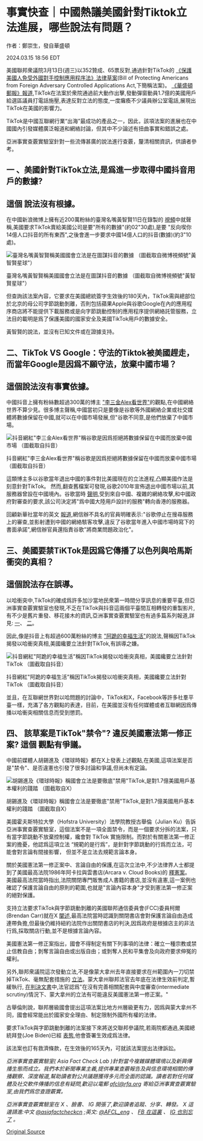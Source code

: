 # 事實快查｜中國熱議美國針對Tiktok立法進展，哪些說法有問題？

作者：鄭崇生，發自華盛頓

2024.03.15 18:56 EDT

美國聯邦衆議院3月13日(週三)以352贊成、65票反對,通過針對TikTok的 [《保護美國人免受外國對手控制應用程序法》法律草案](https://docs.house.gov/billsthisweek/20240311/HR%207521%20Updated.pdf)(Bill of Protecting Americans from Foreign Adversary Controlled Applications Act,下簡稱法案)。 [《華盛頓郵報》報道](https://www.washingtonpost.com/technology/2024/03/07/tiktok-ban-congress-calls-us/),TikTok在法案於衆院通過前大動作出擊,發動彈窗動員1.7億的美國用戶給選區議員打電話施壓,表達反對立法的態度,一度癱瘓不少議員辦公室電話,展現出TikTok在美國的影響力。

TikTok是中國互聯網行業“出海”最成功的產品之一，因此，該項法案的進展也在中國國內引發媒體廣泛報道和網絡討論，但其中不少論述有扭曲事實和錯誤之處。

亞洲事實查覈實驗室針對一些流傳甚廣的說法進行查覈，釐清相關資訊，供讀者參考。

## 一 、美國針對TikTok立法,是爲進一步取得中國抖音用戶的數據?

## 這個 說法沒有根據。

在中國新浪微博上擁有近200萬粉絲的臺灣名嘴黃智賢11日在錄製的 [視頻](https://weibo.com/tv/show/1034:5010861731807267?from=old_pc_videoshow)中就聲稱,美國要求TikTok賣給美國公司是要"所有的數據"(約02"30處),是要 "反向喫你14億人口抖音的所有東西",之後會進一步要求中國14億人口的抖音(數據)(約3"10處)。

![臺灣名嘴黃智賢稱美國國會立法是在圖謀抖音的數據 （圖截取自微博視頻號"黃智賢星球"）](images/MHSJI4QAUHEEY46XOVWWRBX5LY.png)

臺灣名嘴黃智賢稱美國國會立法是在圖謀抖音的數據 （圖截取自微博視頻號"黃智賢星球"）

但查詢該法案內容，它要求在美國總統簽字生效後的180天內，TikTok需與總部位於北京的母公司字節跳動剝離，否則包括蘋果Apple與谷歌Google在內的應用程序商店將不能提供下載服務或是向字節跳動控制的應用程序提供網絡託管服務，立法目的載明是爲了保護美國的國家安全及美國TikTok用戶的數據安全。

黃智賢的說法，並沒有已知文件或在證據支持。

## 二、TikTok VS Google：守法的Tiktok被美國趕走，而當年Google是因爲不願守法，放棄中國市場？

## 這個說法沒有事實依據。

中國抖音上擁有粉絲數超過300萬的博主 ["李三金Alex看世界"](https://v.douyin.com/iFkV3vqs/)的觀點,在中國網絡世界不算少見。很多博主聲稱,中國當初只是要像是谷歌等外國網絡企業或社交媒體將數據保留在中國,就可以在中國市場發展,但"谷歌不同意,是他們放棄了中國市場。

![抖音網紅"李三金Alex看世界"稱谷歌是因爲拒絕將數據保留在中國而放棄中國市場 （圖截取自抖音）](images/Z4TK3YGZLBIU27IALCSXR4K5DU.png)

抖音網紅"李三金Alex看世界"稱谷歌是因爲拒絕將數據保留在中國而放棄中國市場 （圖截取自抖音）

這類博主多以谷歌當年退出中國的事件對比美國現在的立法進程,凸顯美國作法是刻意針對TikTok。 然而,翻查舊檔案可發現,谷歌2010年宣佈退出中國市場以前,其服務器曾設在中國境內。谷歌當時 [聲明](https://www.google.cn/press/new-approach-to-china/update.html),受到來自中國、複雜的網絡攻擊,和中國政府對審查的要求,該公司決定將"爲中國大陸用戶設計的服務"轉向香港的服務器。

回顧新華社當年的英文 [報道](https://web.archive.org/web/20220708214551/https:/www.chinadaily.com.cn/china/2010-03/23/content_9625554.htm),網信辦不具名的官員明確表示:"谷歌停止在搜尋服務上的審查,並影射遭到中國的網絡駭客攻擊,違反了谷歌當年進入中國市場時寫下的書面承諾",網信辦官員還指責谷歌"將商業問題政治化"。

## 三、美國要禁TiKTok是因爲它傳播了以色列與哈馬斯衝突的真相？

## 這個說法存在誤導。

以哈衝突中,TikTok的確成爲許多加沙當地民衆第一時間分享訊息的重要平臺,但亞洲事實查覈實驗室也發現,不乏在TikTok與抖音這兩個平臺間互相轉發的重製影片,有不少是舊片重發、移花接木的資訊,亞洲事實查覈實驗室也有過多篇系列報道,詳見: [一](2023-10-18_事實快查｜以哈衝突第一週，被當成"新聞"的舊照片.md)、 [二](2023-10-25_事實快查｜以哈衝突中的熱傳視頻：哈馬斯童軍突襲警局？加沙孩子餓到喫草？.md)。

因此,像是抖音上有超過600萬粉絲的博主 ["阿跪的幸福生活"](https://v.douyin.com/iFkTGCrk/)的說法,聲稱因TikTok揭發以哈衝突真相,美國纔要立法針對TikTok,有誤導之嫌。

![抖音網紅"阿跪的幸福生活"稱因TikTok揭發以哈衝突真相，美國纔要立法針對TikTok （圖截取自抖音）](images/6NY7TFQZBKW35MGBEOZMYRUQDE.png)

抖音網紅"阿跪的幸福生活"稱因TikTok揭發以哈衝突真相，美國纔要立法針對TikTok （圖截取自抖音）

並且，在互聯網世界對以哈問題的討論中，TikTok和X，Facebook等許多社羣平臺一樣，充滿了各方觀點的表達，目前，在美國並沒有任何媒體或者互聯網因爲傳播以哈衝突相關信息而受到懲罰。

## 四、 該草案是TikTok"禁令"? 違反美國憲法第一修正案?   這個 觀點有爭議。
中國前媒體人胡錫進及《環球時報》都在X上發表上述觀點,在美國,這項法案是否是"禁令"、是否違憲也引發了很多討論和爭議,但尚未有定論。

![胡錫進及《環球時報》稱國會立法是要徹底"禁用"TikTok,是對1.7億美國用戶基本權利的踐踏 （圖截取自X）](images/I3NPHZGCDVGWRMUJWJWQEUBXMM.png)

胡錫進及《環球時報》稱國會立法是要徹底"禁用"TikTok,是對1.7億美國用戶基本權利的踐踏 （圖截取自X）

美國霍夫斯特拉大學（Hofstra University）法學院教授古舉倫（Julian Ku）告訴亞洲事實查覈實驗室，這個法案不是一項全面禁令，而是一個要求分拆的法案，只有當字節跳動不放棄控制權，纔會對 TikTok 實施限制。而對於有關憲法第一修正案的擔憂，他認爲這項立法 “規範的是行爲”，是針對字節跳動的行爲而立法，可能會對言論有間接影響， 但並不是立法去規範言論本身。

關於美國憲法第一修正案中、言論自由的保護,在這次立法中,不少法律界人士都提到了美國最高法院1986年阿卡拉與雲書店(Arcara v. Cloud Books)的 [釋憲案](https://supreme.justia.com/cases/federal/us/478/697/)。 美國最高法院當時指出,法院關閉專門販售成人書籍的書店,並沒有違憲,這一案例也確認了保護言論自由的原則的範圍,也就是"言論內容本身"才受到憲法第一修正案的絕對保護。

支持立法要求TikTok與字節跳動剝離的美國聯邦通信委員會(FCC)委員柯爾(Brendan Carr)就在X [闡述](https://x.com/BrendanCarrFCC/status/1766305153072722284?s=20),最高法院當時認識到關閉書店會對保護言論自由造成連帶負擔,但最後仍維持紐約法院作出關閉書店的判決,因爲政府是根據店主的非法行爲,採取關店行動,並不是根據言論內容。

美國憲法第一修正案指出，國會不得制定有關下列事項的法律：確立一種宗教或禁止信教自由；剝奪言論自由或出版自由；或剝奪人民和平集會及向政府要求伸冤的權利。

另外,聯邦衆議院這次發動立法,不是像蒙大拿州去年直接要求在州範圍內一刀切禁掉TikTok、毫無配套措施的 [立法](https://leg.mt.gov/bills/2023/billpdf/SB0419.pdf)。蒙大拿州聯邦法官去年底在法律生效前判定,暫緩執行, [在判決文書](https://s3.documentcloud.org/documents/24179554/tiktok-inc-v-knudsen.pdf)中,法官認爲"在沒有完善相關配套與中度審查(intermediate scrutiny)情況下、蒙大拿州的立法有可能違反美國憲法第一修正案。"

古舉倫則說，聯邦層級國會提出這項法案比地方州層級更有力，因爲與蒙大拿州不同，國會經常能出於國家安全理由、制定限制外國所有權的法律。

要求TikTok與字節跳動剝離的法案接下來將送交聯邦參議院,若兩院都通過,美國總統拜登(Joe Biden)已經 [表態](https://web.archive.org/web/20240308185540/https://www.reuters.com/technology/trump-raises-concerns-about-us-ban-tiktok-2024-03-08/),他會簽署生效成爲法律。

該法案也訂有救濟條款，在生效後的165天內，可就該法案提出法律訴訟。

*亞洲事實查覈實驗室(* *Asia Fact Check Lab* *)針對當今複雜媒體環境以及新興傳播生態而成立。我們本於新聞專業主義,提供專業查覈報告及與信息環境相關的傳播觀察、深度報道,幫助讀者對公共議題獲得多元而全面的認識。讀者若對任何媒體及社交軟件傳播的信息有疑問,歡迎以電郵* *afcl@rfa.org* *寄給亞洲事實查覈實驗室,由我們爲您查證覈實。*

*亞洲事實查覈實驗室在* *X* *、臉書、* *IG* *開張了,歡迎讀者追蹤、分享、轉發。* *X* *這邊請進:中文*  [*@asiafactcheckcn*](https://twitter.com/asiafactcheckcn)  *;英文:*  [*@AFCL\_eng*](https://twitter.com/AFCL_eng)  *、*  [*FB* *在這裏*](https://www.facebook.com/asiafactchecklabcn)  *、*  [*IG* *也別忘了*](https://www.instagram.com/asiafactchecklab/)  *。*



[Original Source](https://www.rfa.org/mandarin/shishi-hecha/hc-03152024172348.html)